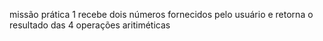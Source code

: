 missão prática 1
recebe dois números fornecidos pelo usuário e retorna o resultado das 4 operações aritiméticas
